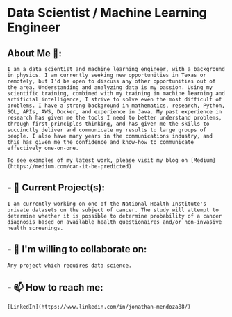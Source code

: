 # Data Scientist / Machine Learning Engineer

## About Me 👋:
    I am a data scientist and machine learning engineer, with a background in physics. I am currently seeking new opportunities in Texas or remotely, but I'd be open to discuss any other opportunities out of the area. Understanding and analyzing data is my passion. Using my scientific training, combined with my training in machine learning and artificial intelligence, I strive to solve even the most difficult of problems. I have a strong background in mathematics, research, Python, SQL, APIs, AWS, Docker, and experience in Java. My past experience in research has given me the tools I need to better understand problems, through first-principles thinking, and has given me the skills to succinctly deliver and communicate my results to large groups of people. I also have many years in the communications industry, and this has given me the confidence and know-how to communicate effectively one-on-one. 

    To see examples of my latest work, please visit my blog on [Medium](https://medium.com/can-it-be-predicted)


## - 🔭 Current Project(s):
    I am currently working on one of the National Health Institute's private datasets on the subject of cancer. The study will attempt to determine whether it is possible to determine probability of a cancer diagnosis based on available health questionaires and/or non-invasive health screenings.

## - 👯 I'm willing to collaborate on:
    Any project which requires data science.

## - 📫 How to reach me:
    [LinkedIn](https://www.linkedin.com/in/jonathan-mendoza88/)

